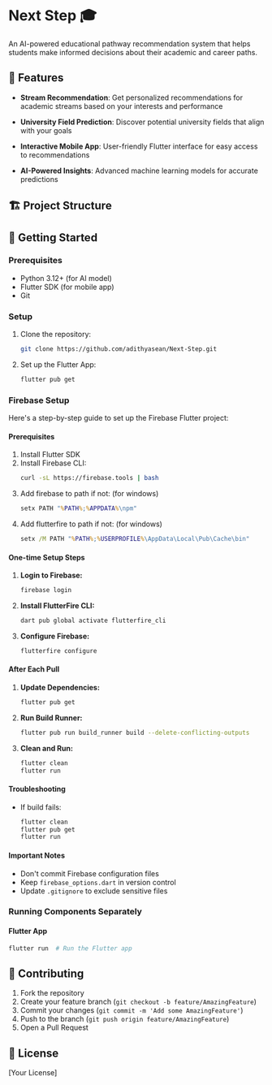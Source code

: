 # Next Step 🎓

An AI-powered educational pathway recommendation system that helps students make informed decisions about their academic and career paths.

## 🌟 Features

- **Stream Recommendation**:
Get personalized recommendations for academic streams based on your interests and performance

- **University Field Prediction**:
Discover potential university fields that align with your goals

- **Interactive Mobile App**:
User-friendly Flutter interface for easy access to recommendations

- **AI-Powered Insights**:
Advanced machine learning models for accurate predictions

## 🏗️ Project Structure



## 🚀 Getting Started

### Prerequisites
- Python 3.12+ (for AI model)
- Flutter SDK (for mobile app)
- Git

### Setup

1. Clone the repository:
   ```bash
   git clone https://github.com/adithyasean/Next-Step.git
   ```

2. Set up the Flutter App:
   ```bash
   flutter pub get
   ```

### Firebase Setup

Here's a step-by-step guide to set up the Firebase Flutter project:

#### Prerequisites
1. Install Flutter SDK
2. Install Firebase CLI:
   ```bash
   curl -sL https://firebase.tools | bash
   ```
3. Add firebase to path if not: (for windows)
   ```cmd
   setx PATH "%PATH%;%APPDATA%\npm"
   ```
4. Add flutterfire to path if not: (for windows)
   ```cmd
   setx /M PATH "%PATH%;%USERPROFILE%\AppData\Local\Pub\Cache\bin"
   ```

#### One-time Setup Steps

1. **Login to Firebase:**
   ```bash
   firebase login
   ```

2. **Install FlutterFire CLI:**
   ```bash
   dart pub global activate flutterfire_cli
   ```

3. **Configure Firebase:**
   ```bash
   flutterfire configure
   ```

#### After Each Pull

1. **Update Dependencies:**
   ```bash
   flutter pub get
   ```

2. **Run Build Runner:**
   ```bash
   flutter pub run build_runner build --delete-conflicting-outputs
   ```

3. **Clean and Run:**
   ```bash
   flutter clean
   flutter run
   ```

#### Troubleshooting

- If build fails:
  ```bash
  flutter clean
  flutter pub get
  flutter run
  ```

#### Important Notes
- Don't commit Firebase configuration files
- Keep `firebase_options.dart` in version control
- Update `.gitignore` to exclude sensitive files

### Running Components Separately

#### Flutter App
```bash
flutter run  # Run the Flutter app
```

## 🤝 Contributing

1. Fork the repository
2. Create your feature branch (`git checkout -b feature/AmazingFeature`)
3. Commit your changes (`git commit -m 'Add some AmazingFeature'`)
4. Push to the branch (`git push origin feature/AmazingFeature`)
5. Open a Pull Request

## 📝 License

[Your License]
